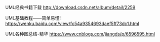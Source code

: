 UML经典书籍下载
http://download.csdn.net/album/detail/2259

UML基础教程——简单易懂!
https://wenku.baidu.com/view/fc54a9354693daef5ff73dc1.html

UML各种图总结-精华 
https://www.cnblogs.com/jiangds/p/6596595.html